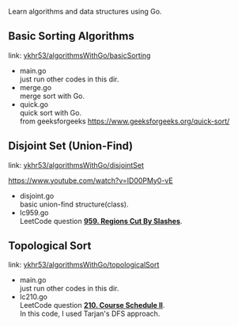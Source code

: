 Learn algorithms and data structures using Go.

## Basic Sorting Algorithms
link: [ykhr53/algorithmsWithGo/basicSorting](/basicSorting)

- main.go  
just run other codes in this dir.  
- merge.go  
merge sort with Go.  
- quick.go  
quick sort with Go.  
from geeksforgeeks https://www.geeksforgeeks.org/quick-sort/  

## Disjoint Set (Union-Find)
link: [ykhr53/algorithmsWithGo/disjointSet](/disjointSet)

https://www.youtube.com/watch?v=ID00PMy0-vE

- disjoint.go  
basic union-find structure(class).  
- lc959.go  
LeetCode question **[959. Regions Cut By Slashes](https://leetcode.com/problems/regions-cut-by-slashes/)**.

## Topological Sort
link: [ykhr53/algorithmsWithGo/topologicalSort](/topologicalSort)

- main.go  
just run other codes in this dir.  
- lc210.go  
LeetCode question **[210. Course Schedule II](https://leetcode.com/problems/course-schedule-ii/)**.  
In this code, I used Tarjan's DFS approach.